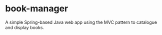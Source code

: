 # book-manager
A simple Spring-based Java web app using the MVC pattern to catalogue and display books.
